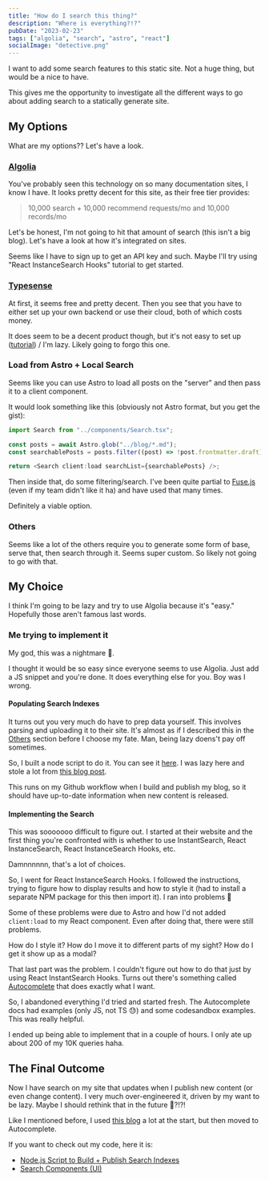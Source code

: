 ```yaml
---
title: "How do I search this thing?"
description: "Where is everything?!?"
pubDate: "2023-02-23"
tags: ["algolia", "search", "astro", "react"]
socialImage: "detective.png"
---
```


I want to add some search features to this static site. Not a huge thing, but would be a nice to have.

This gives me the opportunity to investigate all the different ways to go about adding search to a statically
generate site.

## My Options

What are my options?? Let's have a look.

### [Algolia](https://www.algolia.com/)

You've probably seen this technology on so many documentation sites, I know I have. It looks pretty decent for
this site, as their free tier provides:

> 10,000 search + 10,000 recommend requests/mo and 10,000 records/mo

Let's be honest, I'm not going to hit that amount of search (this isn't a big blog). Let's have a look at how it's
integrated on sites.

Seems like I have to sign up to get an API key and such. Maybe I'll try using "React InstanceSearch Hooks" tutorial to
get started.

### [Typesense](https://typesense.org/)

At first, it seems free and pretty decent. Then you see that you have to either set up your own backend or use their
cloud, both of which costs money.

It does seem to be a decent product though, but it's not easy to set up ([tutorial](https://aviyel.com/post/1006/adding-typesense-search-to-an-astro-static-generated-website))
/ I'm lazy. Likely going to forgo this one.

### Load from Astro + Local Search

Seems like you can use Astro to load all posts on the "server" and then pass it to a client component.

It would look something like this (obviously not Astro format, but you get the gist):

```js
import Search from "../components/Search.tsx";

const posts = await Astro.glob("../blog/*.md");
const searchablePosts = posts.filter((post) => !post.frontmatter.draft); // or whatever filters

return <Search client:load searchList={searchablePosts} />;
```

Then inside that, do some filtering/search. I've been quite partial to [Fuse.js](https://fusejs.io/) (even if my team
didn't like it ha) and have used that many times.

Definitely a viable option.

### Others

Seems like a lot of the others require you to generate some form of base, serve that, then search through it. Seems
super custom. So likely not going to go with that.

## My Choice

I think I'm going to be lazy and try to use Algolia because it's "easy." Hopefully those aren't famous last words.

### Me trying to implement it

My god, this was a nightmare 😬.

I thought it would be so easy since everyone seems to use Algolia. Just add a JS snippet and you're done. It does everything
else for you. Boy was I wrong.

#### Populating Search Indexes

It turns out you very much do have to prep data yourself. This involves parsing and uploading it to their site. It's almost
as if I described this in the [Others](#others) section before I choose my fate. Man, being lazy doens't pay off sometimes.

So, I built a node script to do it. You can see it [here](https://github.com/vernak2539/words-byvernacchia/blob/main/bin/build-search.js).
I was lazy here and stole a lot from [this blog post](https://route360.dev/post/astro-algolia/#create-algoliajs).

This runs on my Github workflow when I build and publish my blog, so it should have up-to-date information when new
content is released.

#### Implementing the Search

This was sooooooo difficult to figure out. I started at their website and the first thing you're confronted with is whether
to use InstantSearch, React InstanceSearch, React InstanceSearch Hooks, etc.

Damnnnnnn, that's a lot of choices.

So, I went for React InstanceSearch Hooks. I followed the instructions, trying to figure how to display results and how to
style it (had to install a separate NPM package for this then import it). I ran into problems 🤦‍

Some of these problems were due to Astro and how I'd not added `client:load` to my React component. Even after doing that,
there were still problems.

How do I style it? How do I move it to different parts of my sight? How do I get it show up as a modal?

That last part was the problem. I couldn't figure out how to do that just by using React InstantSearch Hooks. Turns out
there's something called [Autocomplete](https://www.algolia.com/doc/ui-libraries/autocomplete/introduction/what-is-autocomplete/)
that does exactly what I want.

So, I abandoned everything I'd tried and started fresh. The Autocomplete docs had examples (only JS, not TS 😓) and some
codesandbox examples. This was really helpful.

I ended up being able to implement that in a couple of hours. I only ate up about 200 of my 10K queries haha.

## The Final Outcome

Now I have search on my site that updates when I publish new content (or even change content). I very much over-engineered
it, driven by my want to be lazy. Maybe I should rethink that in the future 🤔?!?!

Like I mentioned before, I used [this blog](https://route360.dev/post/astro-algolia) a lot at the start, but then moved
to Autocomplete.

If you want to check out my code, here it is:

-   [Node.js Script to Build + Publish Search Indexes](https://github.com/vernak2539/words-byvernacchia/blob/main/bin/build-search.js)
-   [Search Components (UI)](https://github.com/vernak2539/words-byvernacchia/tree/main/src/components/Search)

